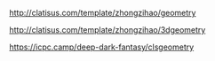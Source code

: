 http://clatisus.com/template/zhongzihao/geometry

http://clatisus.com/template/zhongzihao/3dgeometry

https://icpc.camp/deep-dark-fantasy/clsgeometry